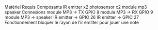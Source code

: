 Matériel Requis
Composants
IR emitter x2
photosensor x2
module mp3
speaker
Connexions
module MP3 -> TX GPIO 8
module MP3 -> RX GPIO 9
module MP3 -> speaker
IR emitter -> GPIO 26
IR emitter -> GPIO 27
Fonctionnement
bloquer le rayon de l'ir emitter pour jouer une note